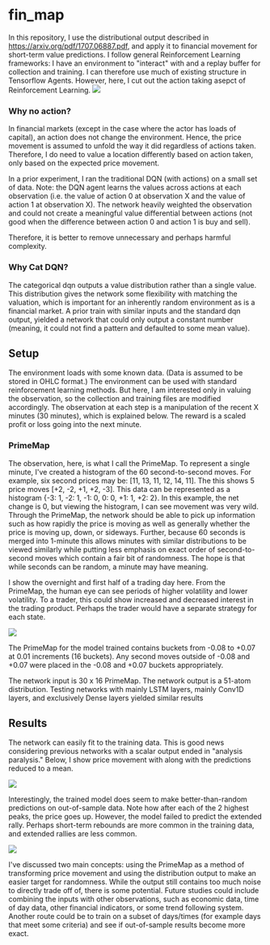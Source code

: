 # fin_map

In this repository, I use the distributional output described in https://arxiv.org/pdf/1707.06887.pdf, and apply it to financial movement for short-term value predictions. I follow general Reinforcement Learning frameworks: I have an environment to "interact" with and a replay buffer for collection and training. I can therefore use much of existing structure in Tensorflow Agents. However, here, I cut out the action taking asepct of Reinforcement Learning.
<img src="https://user-images.githubusercontent.com/48815706/77218908-724b5b00-6afe-11ea-85c8-dc91f554981c.gif" />
<h3>Why no action?</h2>
<p>
In financial markets (except in the case where the actor has loads of capital), an action does not change the environment. Hence, the price movement is assumed to unfold the way it did regardless of actions taken. Therefore, I do need to value a location differently based on action taken, only based on the expected price movement. </p>
<p>In a prior experiment, I ran the traditional DQN (with actions) on a small set of data. Note: the DQN agent learns the values across actions at each observation (i.e. the value of action 0 at observation X and the value of action 1 at observation X). The network heavily weighted the observation and could not create a meaningful value differential between actions (not good when the difference between action 0 and action 1 is buy and sell).</p>
<p>Therefore, it is better to remove unnecessary and perhaps harmful complexity.
</p>
<h3>Why Cat DQN?</h2>
<p>
The categorical dqn outputs a value distribution rather than a single value. This distribution gives the network some flexibility with matching the valuation, which is important for an inherently random environment as is a financial market. A prior train with similar inputs and the standard dqn output, yielded a network that could only output a constant number (meaning, it could not find a pattern and defaulted to some mean value).
</p>
<h2>Setup</h2>
<p>The environment loads with some known data. (Data is assumed to be stored in OHLC format.) The environment can be used with standard reinforcement learning methods. But here, I am interested only in valuing the observation, so the collection and training files are modified accordingly. The observation at each step is a manipulation of the recent X minutes (30 minutes), which is explained below. The reward is a scaled profit or loss going into the next minute.</p>
<h3>PrimeMap</h3>
<p>
The observation, here, is what I call the PrimeMap. To represent a single minute, I've created a histogram of the 60 second-to-second moves. For example, six second prices may be: [11, 13, 11, 12, 14, 11]. The this shows 5 price moves [+2, -2, +1, +2, -3]. This data can be represented as a histogram {-3: 1, -2: 1, -1: 0, 0: 0, +1: 1, +2: 2}. In this example, the net change is 0, but viewing the histogram, I can see movement was very wild. Through the PrimeMap, the network should be able to pick up information such as how rapidly the price is moving as well as generally whether the price is moving up, down, or sideways. Further, because 60 seconds is merged into 1-minute this allows minutes with similar distributions to be viewed similarly while putting less emphasis on exact order of second-to-second moves which contain a fair bit of randomness. The hope is that while seconds can be random, a minute may have meaning.
  </p>
  <p>
I show the overnight and first half of a trading day here. From the PrimeMap, the human eye can see periods of higher volatility and lower volatility. To a trader, this could show increased and decreased interest in the trading product. Perhaps the trader would have a separate strategy for each state.</p>
<img src="https://user-images.githubusercontent.com/48815706/77219367-2cdd5c80-6b03-11ea-9c8f-d966e2b6c29d.png">  
<p>The PrimeMap for the model trained contains buckets from -0.08 to +0.07 at 0.01 increments (16 buckets). Any second moves outside of -0.08 and +0.07 were placed in the -0.08 and +0.07 buckets appropriately. </p>
<p>The network input is 30 x 16 PrimeMap. The network output is a 51-atom distribution. Testing networks with mainly LSTM layers, mainly Conv1D layers, and exclusively Dense layers yielded similar results</p>
 
<h2>Results</h2>
<p>The network can easily fit to the training data. This is good news considering previous networks with a scalar output ended in "analysis paralysis." Below, I show price movement with along with the predictions reduced to a mean.
  </p>
  <img src="https://user-images.githubusercontent.com/48815706/77219814-4e404780-6b07-11ea-9eab-f06bcf14e6be.png">
<p>
 Interestingly, the trained model does seem to make better-than-random predictions on out-of-sample data. Note how after each of the 2 highest peaks, the price goes up. However, the model failed to predict the extended rally. Perhaps short-term rebounds are more common in the training data, and extended rallies are less common.
</p>
<img src="https://user-images.githubusercontent.com/48815706/77219817-4ed8de00-6b07-11ea-8877-3a94e2009266.png">
<p>I've discussed two main concepts: using the PrimeMap as a method of transforming price movement and using the distribution output to make an easier target for randomness. While the output still contains too much noise to directly trade off of, there is some potential. Future studies could include combining the inputs with other observations, such as economic data, time of day data, other financial indicators, or some trend following system. Another route could be to train on a subset of days/times (for example days that meet some criteria) and see if out-of-sample results become more exact.</p>
